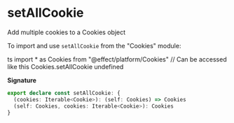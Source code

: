 # setAllCookie

Add multiple cookies to a Cookies object

To import and use `setAllCookie` from the "Cookies" module:

ts
import \* as Cookies from "@effect/platform/Cookies"
// Can be accessed like this
Cookies.setAllCookie
undefined

**Signature**

```ts
export declare const setAllCookie: {
  (cookies: Iterable<Cookie>): (self: Cookies) => Cookies
  (self: Cookies, cookies: Iterable<Cookie>): Cookies
}
```
